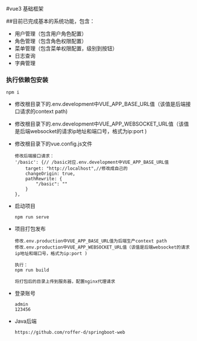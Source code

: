 #vue3 基础框架

##目前已完成基本的系统功能，包含：  

* 用户管理（包含用户角色配置）  
* 角色管理（包含角色权限配置）  
* 菜单管理（包含菜单权限配置，级别到按钮）  
* 日志查询  
* 字典管理

### 执行依赖包安装  
    npm i

* 修改根目录下的.env.development中VUE_APP_BASE_URL值（该值是后端接口请求的context path)
* 修改根目录下的.env.development中VUE_APP_WEBSOCKET_URL值（该值是后端websocket的请求ip地址和端口号，格式为ip:port )
* 修改根目录下的vue.config.js文件
    ```
    修改后端接口请求：
    '/basic': {// /basic对应.env.development中VUE_APP_BASE_URL值
        target: "http://localhost",//修改成自己的
        changeOrigin: true,
        pathRewrite: {
            "/basic": ""
        }
    },
    ```
* 启动项目
    ```
    npm run serve
    ```
* 项目打包发布
    ```
    修改.env.production中VUE_APP_BASE_URL值为后端生产context path
    修改.env.production中VUE_APP_WEBSOCKET_URL值（该值是后端websocket的请求ip地址和端口号，格式为ip:port )
    
    执行：
    npm run build
  
    将打包后的目录上传到服务器，配置nginx代理请求
    ```
  
* 登录账号
    ```
    admin
    123456
    ```
  
* Java后端
  ```
  https://github.com/roffer-d/springboot-web
  ```